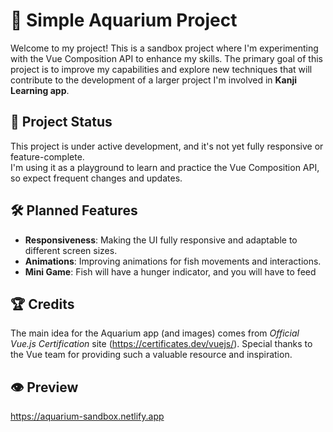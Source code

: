 # 🐠 Simple Aquarium Project
Welcome to my project! This is a sandbox project where I'm experimenting with the Vue Composition API to enhance my skills. 
The primary goal of this project is to improve my capabilities and explore new techniques that will contribute to the development of a larger project I'm involved in **Kanji Learning app**.

## 🚧 Project Status
This project is under active development, and it's not yet fully responsive or feature-complete.  
I'm using it as a playground to learn and practice the Vue Composition API, so expect frequent changes and updates.

## 🛠️ Planned Features
- **Responsiveness**: Making the UI fully responsive and adaptable to different screen sizes.
- **Animations**: Improving animations for fish movements and interactions.
- **Mini Game**: Fish will have a hunger indicator, and you will have to feed

## 🏆 Credits
The main idea for the Aquarium app (and images) comes from *Official Vue.js Certification* site (https://certificates.dev/vuejs/).
Special thanks to the Vue team for providing such a valuable resource and inspiration.

## 👁️ Preview
https://aquarium-sandbox.netlify.app

